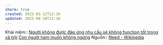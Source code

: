 ```yaml
---
share: true
created: 2025-03-12T12:39
updated: 2025-08-18T22:10
---
```

Khái niệm:: 
[Người không được đáp ứng nhu cầu sẽ không function tốt trong xã hội](../Ng%C6%B0%E1%BB%9Di%20kh%C3%B4ng%20%C4%91%C6%B0%E1%BB%A3c%20%C4%91%C3%A1p%20%E1%BB%A9ng%20nhu%20c%E1%BA%A7u%20s%E1%BA%BD%20kh%C3%B4ng%20function%20t%E1%BB%91t%20trong%20x%C3%A3%20h%E1%BB%99i.md)
[Con người ham muốn không ngừng](../../../%F0%9F%93%9CT%C3%A0i%20nguy%C3%AAn/Ni%E1%BB%81m%20tin,%20di%E1%BB%85n%20ng%C3%B4n/Th%C3%A1ch%20th%E1%BB%A9c,%20%C4%91am%20m%C3%AA,%20ph%C3%A1t%20tri%E1%BB%83n%20b%E1%BA%A3n%20th%C3%A2n/Con%20ng%C6%B0%E1%BB%9Di%20ham%20mu%E1%BB%91n%20kh%C3%B4ng%20ng%E1%BB%ABng.md)
Nguồn:: [Need - Wikipedia](https://en.wikipedia.org/wiki/Need)
